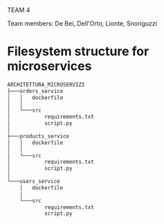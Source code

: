 
TEAM 4

Team members: De Bei, Dell'Orto, Lionte, Snoriguzzi

# Filesystem structure for microservices
    
```bash
ARCHITETTURA_MICROSERVIZI
├───orders_service
│   │   dockerfile
│   │
│   └───src
│           requirements.txt
│           script.py
│
├───products_service
│   │   dockerfile
│   │
│   └───src
│           requirements.txt
│           script.py
│
└───users_service
    │   dockerfile
    │
    └───src
            requirements.txt
            script.py
```